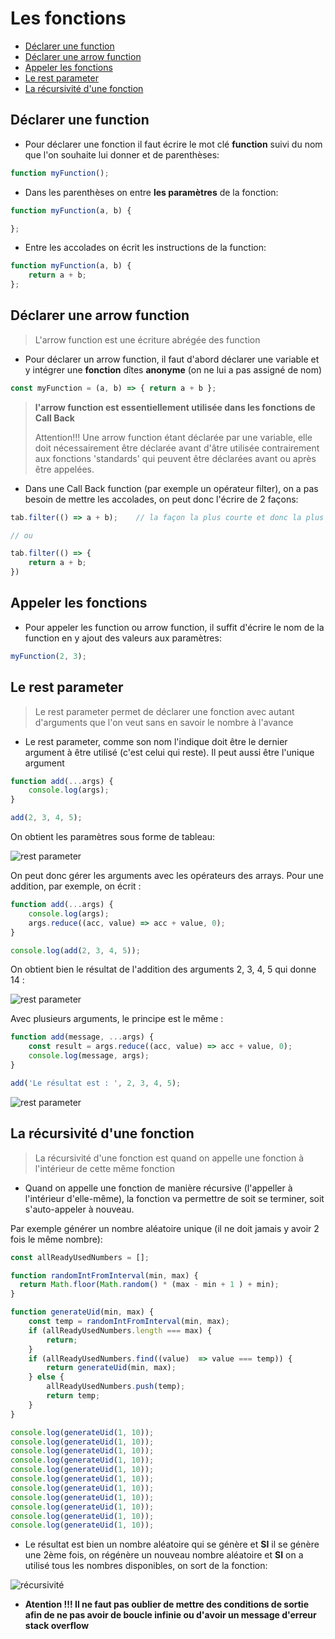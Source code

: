 # Les fonctions

* [Déclarer une function](#déclarer-une-function)
* [Déclarer une arrow function](#déclarer-une-arrow-function)
* [Appeler les fonctions](#appeler-les-fonctions)
* [Le rest parameter](#le-rest-parameter)
* [La récursivité d'une fonction](#la-récursivité-dune-fonction)

## Déclarer une function

* Pour déclarer une fonction il faut écrire le mot clé **function** suivi du nom que l'on souhaite lui donner et de parenthèses:

```javascript
function myFunction();
```

* Dans les parenthèses on entre **les paramètres** de la fonction:

```javascript
function myFunction(a, b) {

};
```
* Entre les accolades on écrit les instructions de la function:

```javascript
function myFunction(a, b) {
    return a + b;
};
```
## Déclarer une arrow function

> L'arrow function est une écriture abrégée des function

* Pour déclarer un arrow function, il faut d'abord déclarer une variable et y intégrer une **fonction** dîtes **anonyme** (on ne lui a pas assigné de nom)

```javascript
const myFunction = (a, b) => { return a + b };
```

> **l'arrow function est essentiellement utilisée dans les fonctions de Call Back**
>
> Attention!!! Une arrow function étant déclarée par une variable, elle doit nécessairement être déclarée avant d'âtre
> utilisée contrairement aux fonctions 'standards' qui peuvent être déclarées avant ou après être appelées.

* Dans une Call Back function (par exemple un opérateur filter), on a pas besoin de mettre les accolades, on peut donc l'écrire
de 2 façons:

```javascript
tab.filter(() => a + b);    // la façon la plus courte et donc la plus propre

// ou

tab.filter(() => {
    return a + b;
})
```

## Appeler les fonctions

* Pour appeler les function ou arrow function, il suffit d'écrire le nom de la function en y ajout des valeurs aux paramètres:

```javascript
myFunction(2, 3);
```

## Le rest parameter

> Le rest parameter permet de déclarer une fonction avec autant d'arguments que l'on veut sans en savoir le nombre à l'avance

* Le rest parameter, comme son nom l'indique doit être le dernier argument à être utilisé (c'est celui qui reste).
Il peut aussi être l'unique argument

```javascript
function add(...args) {
    console.log(args);
}

add(2, 3, 4, 5);
```

On obtient les paramètres sous forme de tableau:

![rest parameter](img/rest%20parameter.PNG)

On peut donc gérer les arguments avec les opérateurs des arrays. Pour une addition, par exemple, on écrit :

```javascript
function add(...args) {
    console.log(args);
    args.reduce((acc, value) => acc + value, 0);
}

console.log(add(2, 3, 4, 5));
```

On obtient bien le résultat de l'addition des arguments 2, 3, 4, 5 qui donne 14 :

![rest parameter](img/rest%20parameter2.PNG)

Avec plusieurs arguments, le principe est le même :

```javascript
function add(message, ...args) {
    const result = args.reduce((acc, value) => acc + value, 0);
    console.log(message, args);
}

add('Le résultat est : ', 2, 3, 4, 5);
```

![rest parameter](img/rest%20parameter3.PNG)

## La récursivité d'une fonction

> La récursivité d'une fonction est quand on appelle une fonction à l'intérieur de cette même fonction

* Quand on appelle une fonction de manière récursive (l'appeller à l'intérieur d'elle-même), la fonction va permettre de soit se terminer, soit s'auto-appeler à nouveau.

Par exemple générer un nombre aléatoire unique (il ne doit jamais y avoir 2 fois le même nombre):

```javascript
const allReadyUsedNumbers = [];

function randomIntFromInterval(min, max) {
  return Math.floor(Math.random() * (max - min + 1 ) + min);
}

function generateUid(min, max) {
    const temp = randomIntFromInterval(min, max);
    if (allReadyUsedNumbers.length === max) {
        return;
    }
    if (allReadyUsedNumbers.find((value)  => value === temp)) {
        return generateUid(min, max);
    } else {
        allReadyUsedNumbers.push(temp);
        return temp;
    }
}

console.log(generateUid(1, 10));
console.log(generateUid(1, 10));
console.log(generateUid(1, 10));
console.log(generateUid(1, 10));
console.log(generateUid(1, 10));
console.log(generateUid(1, 10));
console.log(generateUid(1, 10));
console.log(generateUid(1, 10));
console.log(generateUid(1, 10));
console.log(generateUid(1, 10));
console.log(generateUid(1, 10));
```

* Le résultat est bien un nombre aléatoire qui se génère et **SI** il se génère une 2ème fois, on régénère un nouveau nombre aléatoire
et **SI** on a utilisé tous les nombres disponibles, on sort de la fonction:

![récursivité](img/récursivité.PNG)

* **Atention !!! Il ne faut pas oublier de mettre des conditions de sortie afin de ne pas avoir de boucle infinie
ou d'avoir un message d'erreur stack overflow**
